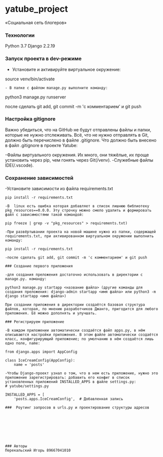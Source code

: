 # yatube_project
 «Социальная сеть блогеров»
### Технологии
Python 3.7
Django 2.2.19
### Запуск проекта в dev-режиме
- Установите и активируйте виртуальное окружение:

 source venv/bin/activate
``` 
- В папке с файлом manage.py выполните команду:
```
python3 manage.py runserver
  
  после сделать git add, git commit -m 'с комментарием' и git push
  
### Настройка gitignore

Важно убедиться, что на GitHub не будут отправлены файлы и папки, которые не нужно отслеживать. Всё, что не нужно отправлять в Git, должно быть перечислено в файле .gitignore.
Что должно быть внесено в файл .gitignore в проекте Yatube:

-Файлы виртуального окружения. Их много, они тяжёлые, их проще установить через pip, чем гонять через Git(/venv).
-Служебные файлы IDE(/.vscode).

### Сохранение зависимостей
-Установите зависимости из файла requirements.txt
```
pip install -r requirements.txt

-В  linux есть ошибка которая добавляет в список лишнюю библиотеку pkg_resources==0.0.0. Эту строчку можно смело удалить и формировать файл с зависимостями такой командой: 

pip freeze | grep -v "pkg_resources" > requirements.txt)

-При развёртывании проекта на новой машине нужно из папки, содержащей requirements.txt, при активированном виртуальном окружении выполнить команду:

pip install -r requirements.txt

-после сделать git add, git commit -m 'с комментарием' и git push

### Создание первого приложения

-для создания преложения достаточно использовать в директории с manage.py. команду: 

python3 manage.py startapp <название файла> (другие команды для создания преложения: django-admin startapp <имя файла> или python3 -m django startapp <имя файла>)

При создании приложения в директории создаётся базовая структура файлов, которая, по мнению разработчиков Джанго, пригодится для любого приложения. Её можно дополнять и улучшать.

### Регистрируем приложение

-В каждом приложении автоматически создаётся файл apps.py, в нём описываются настройки приложения. В этом файле автоматически создаётся класс, конфигурирующий приложение; по умолчанию в нём создаётся лишь одно поле, name:

from django.apps import AppConfig

class IceCreamConfig(AppConfig):
    name = 'posts'

-Чтобы Django-проект узнал о том, что в нем есть приложение, нужно это приложение зарегистрировать: добавить его конфиг в список установленных приложений INSTALLED_APPS в файле settings.py:
# yatube/settings.py

INSTALLED_APPS = [
    'posts.apps.IceCreamConfig',  # Добавленная запись

###  Роутинг запросов в urls.py и проектирование структуры адресов








### Авторы
Перекальский Игорь 89667041010

